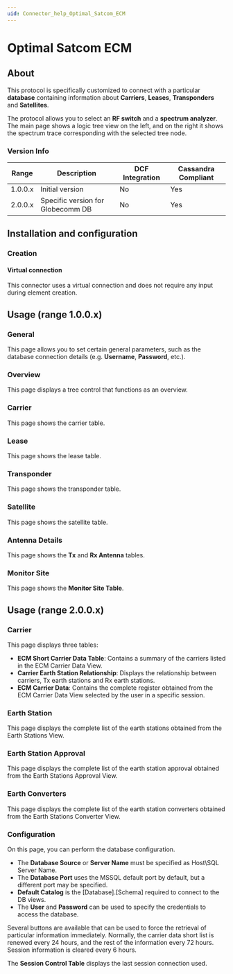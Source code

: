 ```yaml
---
uid: Connector_help_Optimal_Satcom_ECM
---
```


# Optimal Satcom ECM

## About

This protocol is specifically customized to connect with a particular **database** containing information about **Carriers**, **Leases**, **Transponders** and **Satellites**.

The protocol allows you to select an **RF switch** and a **spectrum analyzer**. The main page shows a logic tree view on the left, and on the right it shows the spectrum trace corresponding with the selected tree node.

### Version Info

| Range     | Description                       | DCF Integration     | Cassandra Compliant     |
|------------------|-----------------------------------|---------------------|-------------------------|
| 1.0.0.x          | Initial version                   | No                  | Yes                     |
| 2.0.0.x          | Specific version for Globecomm DB | No                  | Yes                     |

## Installation and configuration

### Creation

#### Virtual connection

This connector uses a virtual connection and does not require any input during element creation.

## Usage (range 1.0.0.x)

### General

This page allows you to set certain general parameters, such as the database connection details (e.g. **Username**, **Password**, etc.).

### Overview

This page displays a tree control that functions as an overview.

### Carrier

This page shows the carrier table.

### Lease

This page shows the lease table.

### Transponder

This page shows the transponder table.

### Satellite

This page shows the satellite table.

### Antenna Details

This page shows the **Tx** and **Rx Antenna** tables.

### Monitor Site

This page shows the **Monitor Site Table**.

## Usage (range 2.0.0.x)

### Carrier

This page displays three tables:

- **ECM Short Carrier Data Table**: Contains a summary of the carriers listed in the ECM Carrier Data View.
- **Carrier Earth Station Relationship**: Displays the relationship between carriers, Tx earth stations and Rx earth stations.
- **ECM Carrier Data**: Contains the complete register obtained from the ECM Carrier Data View selected by the user in a specific session.

### Earth Station

This page displays the complete list of the earth stations obtained from the Earth Stations View.

### Earth Station Approval

This page displays the complete list of the earth station approval obtained from the Earth Stations Approval View.

### Earth Converters

This page displays the complete list of the earth station converters obtained from the Earth Stations Converter View.

### Configuration

On this page, you can perform the database configuration.

- The **Database Source** or **Server Name** must be specified as Host\SQL Server Name.
- The **Database Port** uses the MSSQL default port by default, but a different port may be specified.
- **Default Catalog** is the \[Database\].\[Schema\] required to connect to the DB views.
- The **User** and **Password** can be used to specify the credentials to access the database.

Several buttons are available that can be used to force the retrieval of particular information immediately. Normally, the carrier data short list is renewed every 24 hours, and the rest of the information every 72 hours. Session information is cleared every 6 hours.

The **Session Control Table** displays the last session connection used.
